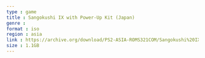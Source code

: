 ```yaml
---
type : game
title : Sangokushi IX with Power-Up Kit (Japan)
genre : 
format : iso
region : asia
link : https://archive.org/download/PS2-ASIA-ROMS321COM/Sangokushi%20IX%20with%20Power-Up%20Kit%20%28Japan%29.7z
size : 1.1GB
---
```


